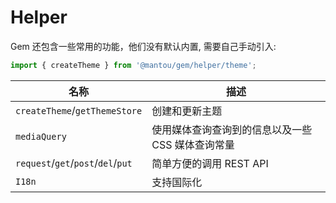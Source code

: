 # Helper

Gem 还包含一些常用的功能，他们没有默认内置, 需要自己手动引入:

```js
import { createTheme } from '@mantou/gem/helper/theme';
```

| 名称                                        | 描述                                              |
| ------------------------------------------- | ------------------------------------------------- |
| `createTheme`/`getThemeStore` | 创建和更新主题                                    |
| `mediaQuery`                                | 使用媒体查询查询到的信息以及一些 CSS 媒体查询常量 |
| `request`/`get`/`post`/`del`/`put`          | 简单方便的调用 REST API                           |
| `I18n`                                      | 支持国际化                                        |
